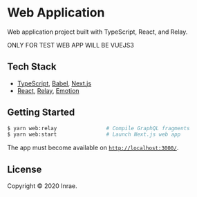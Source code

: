 # Web Application

Web application project built with TypeScript, React, and Relay.

ONLY FOR TEST WEB APP WILL BE VUEJS3

## Tech Stack

- [TypeScript](https://www.typescriptlang.org/), [Babel](https://babeljs.io/), [Next.js](https://nextjs.org/)
- [React](https://reactjs.org/), [Relay](https://relay.dev/), [Emotion](https://emotion.sh/)

## Getting Started

```bash
$ yarn web:relay                # Compile GraphQL fragments
$ yarn web:start                # Launch Next.js web app
```

The app must become available on [`http://localhost:3000/`](http://localhost:3000/).

## License

Copyright © 2020 Inrae.
